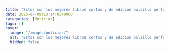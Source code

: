 ```yaml
---
title: "Estos son los mejores libros cortos y de edición bolsillo perfectos para leer en verano"
date: 2025-07-09T13:14:05+0000
categories: [Noticias]
tags: []
cover:
  image: "/images/noticias/"
  alt: "Estos son los mejores libros cortos y de edición bolsillo perfectos para leer en verano"
  hidden: false
---
```



